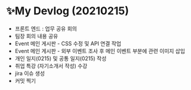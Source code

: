 # ✨My Devlog (20210215)

- 프론트 엔드 : 업무 공유 회의 
- 팀장 회의 내용 공유
- Event 메인 게시판 - CSS 수정 및 API 연결 작업
- Event 메인 게시판 - 외부 이벤트 조사 후 메인 이벤트 부분에 관련 이미지 삽입
- 개인 일지(0215) 및 공통 일지(0215) 작성
- 취업 특강 (자기소개서 작성) 수강
- jira 이슈 생성
- 커밋 찍기